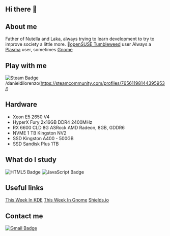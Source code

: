 ## Hi there 👋

<!--
**danieldilorenzo/danieldilorenzo** is a ✨ _special_ ✨ repository because its `README.md` (this file) appears on your GitHub profile.

Here are some ideas to get you started:

- 🔭 I’m currently working on ...
- 🌱 I’m currently learning ...
- 👯 I’m looking to collaborate on ...
- 🤔 I’m looking for help with ...
- 💬 Ask me about ...
- 📫 How to reach me: ...
- 😄 Pronouns: ...
- ⚡ Fun fact: ...
-->

## **About me**

Father of Nutella and Laka, always trying to learn development to try to improve society a little more.
&#129422;[openSUSE Tumbleweed](https://get.opensuse.org/tumbleweed/) user
Always a [Plasma](https://kde.org/) user, sometimes [Gnome](https://www.gnome.org/)
## **Play with me**

![Steam Badge](https://img.shields.io/badge/steam-%23000000.svg?style=flat-square&logo=steam&logoColor=white&link=https://steamcommunity.com/profiles/76561198144395953/)/danieldilorenzo(https://steamcommunity.com/profiles/76561198144395953/)


## **Hardware**
- Xeon E5 2650 V4
- HyperX Fury 2x16GB DDR4 2400MHz
- RX 6600 CLD 8G ASRock AMD Radeon, 8GB, GDDR6
- NVME 1 TB Kingston NV2
- SSD Kingston A400 - 500GB
- SSD Sandisk Plus 1TB

## **What do I study**
![HTML5 Badge](https://img.shields.io/badge/html5-%23E34F26.svg?style=flat-square&logo=html5&logoColor=white&link=https://www.origamid.com/curso/html-e-css-para-iniciantes)
![JavaScript Badge](https://img.shields.io/badge/javascript-%23323330.svg??style=flat-square&logo=javascript&logoColor=%23F7DF1A&link=https://www.origamid.com/curso/javascript-completo-es6/)



## **Useful links**
[This Week In KDE](https://pointieststick.com/")
[This Week In Gnome](https://thisweek.gnome.org/)
[Shields.io](https://shields.io/badges)


## Contact me

[![Gmail Badge](https://img.shields.io/badge/-Gmail-c14438?style=flat-square&logo=Gmail&logoColor=white&link=mailto:danieldilorenzoferreira@gmail.com)](mailto:danieldilorenzoferreira@gmail.com)
